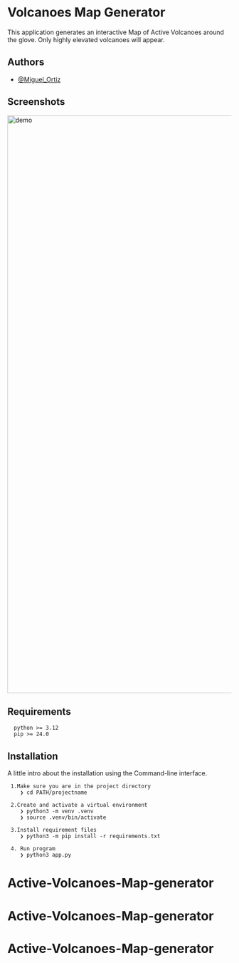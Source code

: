 # Volcanoes Map Generator

This application generates an interactive Map of Active Volcanoes  around the glove.
Only highly elevated volcanoes will appear. 



## Authors

- [@Miguel_Ortiz](https://github.com/miguel-2020)


## Screenshots

<img width="1296" alt="demo" src="https://github.com/miguel-2020/Active-Volcanoes-Map-generator/assets/56496543/9ceae7e0-06d1-47f1-9a10-6b61c2beca09">



## Requirements
```
  python >= 3.12
  pip >= 24.0
```
## Installation
A little intro about the installation using the Command-line interface.

```
 1.Make sure you are in the project directory
    ❯ cd PATH/projectname

 2.Create and activate a virtual environment
    ❯ python3 -m venv .venv
    ❯ source .venv/bin/activate

 3.Install requirement files
    ❯ python3 -m pip install -r requirements.txt

 4. Run program
    ❯ python3 app.py   

```
    
# Active-Volcanoes-Map-generator
# Active-Volcanoes-Map-generator
# Active-Volcanoes-Map-generator

